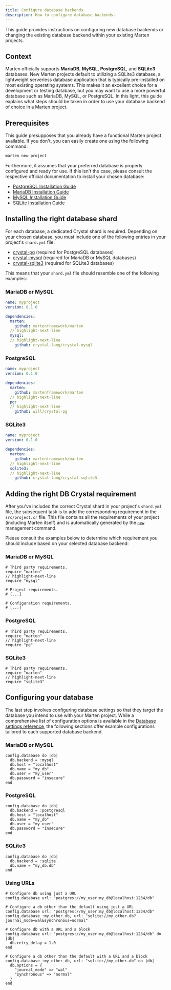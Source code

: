 ```yaml
---
title: Configure database backends
description: How to configure database backends.
---
```


This guide provides instructions on configuring new database backends or changing the existing database backend within your existing Marten projects.

## Context

Marten officially supports **MariaDB**, **MySQL**, **PostgreSQL**, and **SQLite3** databases. New Marten projects default to utilizing a SQLite3 database, a lightweight serverless database application that is typically pre-installed on most existing operating systems. This makes it an excellent choice for a development or testing database, but you may want to use a more powerful database such as MariaDB, MySQL, or PostgreSQL. In this light, this guide explains what steps should be taken in order to use your database backend of choice in a Marten project.

## Prerequisites

This guide presupposes that you already have a functional Marten project available. If you don't, you can easily create one using the following command:

```bash
marten new project
```

Furthermore, it assumes that your preferred database is properly configured and ready for use. If this isn't the case, please consult the respective official documentation to install your chosen database:

* [PostgreSQL Installation Guide](https://wiki.postgresql.org/wiki/Detailed_installation_guides)
* [MariaDB Installation Guide](https://mariadb.com/kb/en/getting-installing-and-upgrading-mariadb)
* [MySQL Installation Guide](https://dev.mysql.com/doc/refman/8.0/en/installing.html)
* [SQLite Installation Guide](https://www.tutorialspoint.com/sqlite/sqlite_installation.htm)

## Installing the right database shard

For each database, a dedicated Crystal shard is required. Depending on your chosen database, you must include one of the following entries in your project's `shard.yml` file:

* [crystal-pg](https://github.com/will/crystal-pg) (required for PostgreSQL databases)
* [crystal-mysql](https://github.com/crystal-lang/crystal-mysql) (required for MariaDB or MySQL databases)
* [crystal-sqlite3](https://github.com/crystal-lang/crystal-sqlite3) (required for SQLite3 databases)

This means that your `shard.yml` file should resemble one of the following examples:

### MariaDB or MySQL

```yaml
name: myproject
version: 0.1.0

dependencies:
  marten:
    github: martenframework/marten
  // highlight-next-line
  mysql:
  // highlight-next-line
    github: crystal-lang/crystal-mysql
```

### PostgreSQL

```yaml
name: myproject
version: 0.1.0

dependencies:
  marten:
    github: martenframework/marten
  // highlight-next-line
  pg:
  // highlight-next-line
    github: will/crystal-pg
```

### SQLite3

```yaml
name: myproject
version: 0.1.0

dependencies:
  marten:
    github: martenframework/marten
  // highlight-next-line
  sqlite3:
  // highlight-next-line
    github: crystal-lang/crystal-sqlite3
```

## Adding the right DB Crystal requirement

After you've included the correct Crystal shard in your project's `shard.yml` file, the subsequent task is to add the corresponding requirement in the `src/project.cr` file. This file contains all the requirements of your project (including Marten itself) and is automatically generated by the [`new`](../reference/management-commands.md#new) management command.

Please consult the examples below to determine which requirement you should include based on your selected database backend:

### MariaDB or MySQL

```crystal
# Third party requirements.
require "marten"
// highlight-next-line
require "mysql"

# Project requirements.
# [...]

# Configuration requirements.
# [...]
```

### PostgreSQL

```crystal
# Third party requirements.
require "marten"
// highlight-next-line
require "pg"
```

### SQLite3

```crystal
# Third party requirements.
require "marten"
// highlight-next-line
require "sqlite3"
```

## Configuring your database

The last step involves configuring database settings so that they target the database you intend to use with your Marten project. While a comprehensive list of configuration options is available in the [Database settings reference](../reference/settings.md#database-settings), the following sections offer example configurations tailored to each supported database backend.

### MariaDB or MySQL

```crystal
config.database do |db|
  db.backend = :mysql
  db.host = "localhost"
  db.name = "my_db"
  db.user = "my_user"
  db.password = "insecure"
end
```

### PostgreSQL

```crystal
config.database do |db|
  db.backend = :postgresql
  db.host = "localhost"
  db.name = "my_db"
  db.user = "my_user"
  db.password = "insecure"
end
```

### SQLite3

```crystal
config.database do |db|
  db.backend = :sqlite
  db.name = "my_db.db"
end
```

### Using URLs
```crystal
# Configure db using just a URL
config.database url: "postgres://my_user:my_db@localhost:1234/db"

# Configure a db other than the default using just a URL
config.database url: "postgres://my_user:my_db@localhost:1234/db"
config.database :my_other_db, url: "sqlite://my_other.db?journal_mode=wal&synchronous=normal"

# Configure db with a URL and a block
config.database url: "postgres://my_user:my_db@localhost:1234/db" do |db|
  db.retry_delay = 1.0
end

# Configure a db other than the default with a URL and a block
config.database :my_other_db, url: "sqlite://my_other.db" do |db|
  db.options = {
    "journal_mode" => "wal"
    "synchronous" => "normal"
  }
end
```